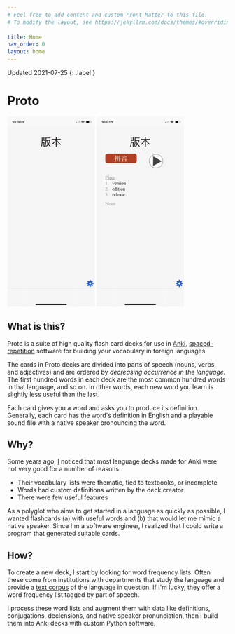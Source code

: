 ```yaml
---
# Feel free to add content and custom Front Matter to this file.
# To modify the layout, see https://jekyllrb.com/docs/themes/#overriding-theme-defaults

title: Home
nav_order: 0
layout: home
---
```


Updated 2021-07-25
{: .label }

# Proto

<img width="200" src="/assets/IMG_5961.PNG"/>
<img width="200" src="/assets/IMG_5962.PNG"/>


## What is this?

Proto is a suite of high quality flash card decks for use in [Anki](https://apps.ankiweb.net), [spaced-repetition](https://en.wikipedia.org/wiki/Spaced_repetition) software for building your vocabulary in foreign languages.

The cards in Proto decks are divided into parts of speech (nouns, verbs, and adjectives) and are ordered by _decreasing occurrence in the language._ The first hundred words in each deck are the most common hundred words in that language, and so on. In other words, each new word you learn is slightly less useful than the last.

Each card gives you a word and asks you to produce its definition. Generally, each card has the word's definition in English and a playable sound file with a native speaker pronouncing the word.

## Why?

Some years ago, [I](https://sqweebloid.com/) noticed that most language decks made for Anki were not very good for a number of reasons:
* Their vocabulary lists were thematic, tied to textbooks, or incomplete
* Words had custom definitions written by the deck creator
* There were few useful features

As a polyglot who aims to get started in a language as quickly as possible, I wanted flashcards (a) with useful words and (b) that would let me mimic a native speaker. Since I'm a software engineer, I realized that I could write a program that generated suitable cards.

## How?

To create a new deck, I start by looking for word frequency lists. Often these come from institutions with departments that study the language and provide a [text corpus](https://en.wikipedia.org/wiki/Text_corpus) of the language in question. If I'm lucky, they offer a word frequency list tagged by part of speech.

I process these word lists and augment them with data like definitions, conjugations, declensions, and native speaker pronunciation, then I build them into Anki decks with custom Python software.
